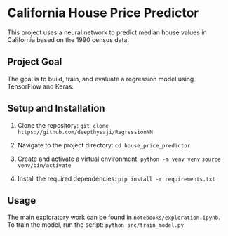 # California House Price Predictor

This project uses a neural network to predict median house values in California based on the 1990 census data.

## Project Goal
The goal is to build, train, and evaluate a regression model using TensorFlow and Keras.

## Setup and Installation

1.  Clone the repository:
    `git clone https://github.com/deepthysaji/RegressionNN`

2.  Navigate to the project directory:
    `cd house_price_predictor`

3.  Create and activate a virtual environment:
    `python -m venv venv`
    `source venv/bin/activate`

4.  Install the required dependencies:
    `pip install -r requirements.txt`

## Usage
The main exploratory work can be found in `notebooks/exploration.ipynb`. To train the model, run the script:
`python src/train_model.py`
